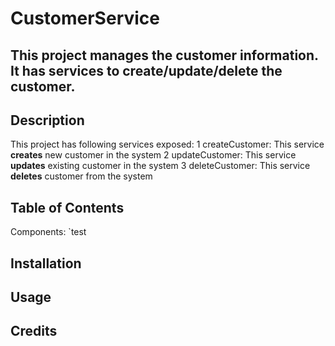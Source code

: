 # CustomerService
This project manages the customer information. It has services to create/update/delete the customer.
---
## Description
This project has following services exposed:
1 createCustomer: This service **creates** new customer in the system
2 updateCustomer: This service **updates** existing customer in the system
3 deleteCustomer: This service **deletes** customer from the system
## Table of Contents
Components:
`test
## Installation
## Usage
## Credits
